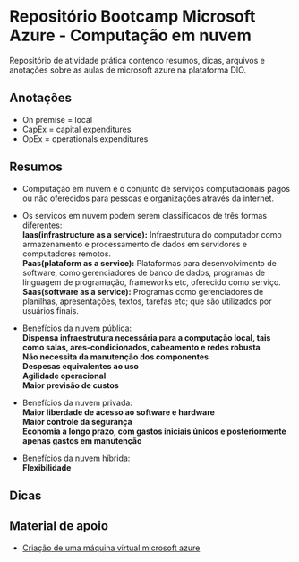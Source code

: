 # Repositório Bootcamp Microsoft Azure - Computação em nuvem
Repositório de atividade prática contendo resumos, dicas, arquivos e anotações sobre as aulas de microsoft azure na plataforma DIO.

## Anotações
- On premise = local
- CapEx = capital expenditures
- OpEx = operationals expenditures

## Resumos
- Computação em nuvem é o conjunto de serviços computacionais pagos ou não oferecidos para pessoas e organizações através da internet.
  
- Os serviços em nuvem podem serem classificados de três formas diferentes:  
**Iaas(infrastructure as a service):** Infraestrutura do computador como armazenamento e processamento de dados em servidores e computadores remotos.  
**Paas(plataform as a service):** Plataformas para desenvolvimento de software, como gerenciadores de banco de dados, programas de linguagem de programação, frameworks etc, oferecido como serviço.  
**Saas(software as a service):** Programas como gerenciadores de planilhas, apresentações, textos, tarefas etc; que são utilizados por usuários finais.  
  
- Benefícios da nuvem pública:  
**Dispensa infraestrutura necessária para a computação local, tais como salas, ares-condicionados, cabeamento e redes robusta**  
**Não necessita da manutenção dos componentes**  
**Despesas equivalentes ao uso**  
**Agilidade operacional**  
**Maior previsão de custos**  
  
- Benefícios da nuvem privada:  
**Maior liberdade de acesso ao software e hardware**  
**Maior controle da segurança**  
**Economia a longo prazo, com gastos iniciais únicos e posteriormente apenas gastos em manutenção**  
  
- Benefícios da nuvem híbrida:  
**Flexibilidade**  

## Dicas

## Material de apoio
- [Criação de uma máquina virtual microsoft azure](https://learn.microsoft.com/pt-br/azure/virtual-machines/windows/quick-create-portal)



